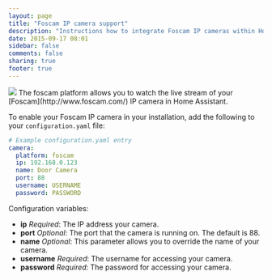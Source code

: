 ```yaml
---
layout: page
title: "Foscam IP camera support"
description: "Instructions how to integrate Foscam IP cameras within Home Assistant."
date: 2015-09-17 08:01
sidebar: false
comments: false
sharing: true
footer: true
---
```


<img src='/images/supported_brands/foscam.png' class='brand pull-right' />
The foscam platform allows you to watch the live stream of your [Foscam](http://www.foscam.com/) IP camera in Home Assistant.

To enable your Foscam IP camera in your installation, add the following to your `configuration.yaml` file:

```yaml
# Example configuration.yaml entry
camera:
  platform: foscam
  ip: 192.168.0.123
  name: Door Camera
  port: 88
  username: USERNAME
  password: PASSWORD
```

Configuration variables:

- **ip** *Required*: The IP address your camera.
- **port** *Optional*: The port that the camera is running on. The default is 88. 
- **name** *Optional*: This parameter allows you to override the name of your camera.
- **username** *Required*: The username for accessing your camera.
- **password** *Required*: The password for accessing your camera.

